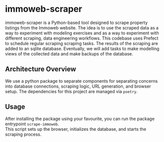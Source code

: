 # immoweb-scraper
immoweb-scraper is a Python-based tool designed to scrape property listings from the Immoweb website. The idea is to use the scraped data as a way to experiment with modeling exercises and as a way to experiment with different scraping, data engineering workflows. This codebase uses Prefect to schedule regular scraping scraping tasks. The results of the scraping are added to an sqlite database. Eventually, we will add tasks to make modelling views of the collected data and make backups of the database.

## Architecture Overview

We use a python package to separate components for separating concerns into database connections, scraping logic, URL generation, and browser setup. The dependencies for this project are managed via `poetry`.


## Usage
After installing the package using your favourite, you can run the package entrypoint `scrape-immoweb`.  
This script sets up the browser, initializes the database, and starts the scraping process.


